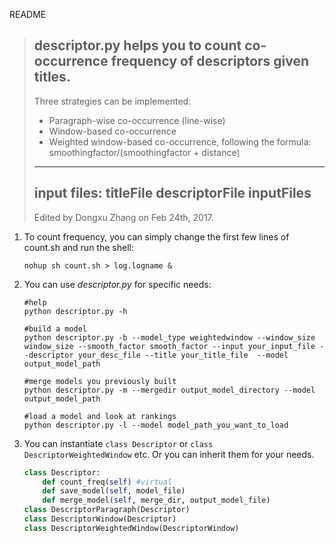 README

> descriptor.py helps you to count co-occurrence frequency of descriptors given titles.
> ----
> Three strategies can be implemented: 
> * Paragraph-wise co-occurrence (line-wise)
> * Window-based co-occurrence
> * Weighted window-based co-occurrence, following the formula:  smoothingfactor/(smoothingfactor + distance)
> ----
> input files: 
> titleFile descriptorFile inputFiles
> ----
> Edited by Dongxu Zhang on Feb 24th, 2017.

1. To count frequency, you can simply change the first few lines of count.sh and run the shell:

   ```shell
   nohup sh count.sh > log.logname &
   ```

2. You can use *descriptor.py* for specific needs:

   ```shell
   #help
   python descriptor.py -h

   #build a model
   python descriptor.py -b --model_type weightedwindow --window_size window_size --smooth_factor smooth_factor --input your_input_file --descriptor your_desc_file --title your_title_file  --model output_model_path

   #merge models you previously built
   python descriptor.py -m --mergedir output_model_directory --model output_model_path 

   #load a model and look at rankings
   python descriptor.py -l --model model_path_you_want_to_load 
   ```

3. You can instantiate `class Descriptor` or `class DescriptorWeightedWindow`  etc. Or you can inherit them for your needs.

   ```python
   class Descriptor:
       def count_freq(self) #virtual
       def save_model(self, model_file)
       def merge_model(self, merge_dir, output_model_file)
   class DescriptorParagraph(Descriptor)
   class DescriptorWindow(Descriptor)
   class DescriptorWeightedWindow(DescriptorWindow)
   ```

   ​
